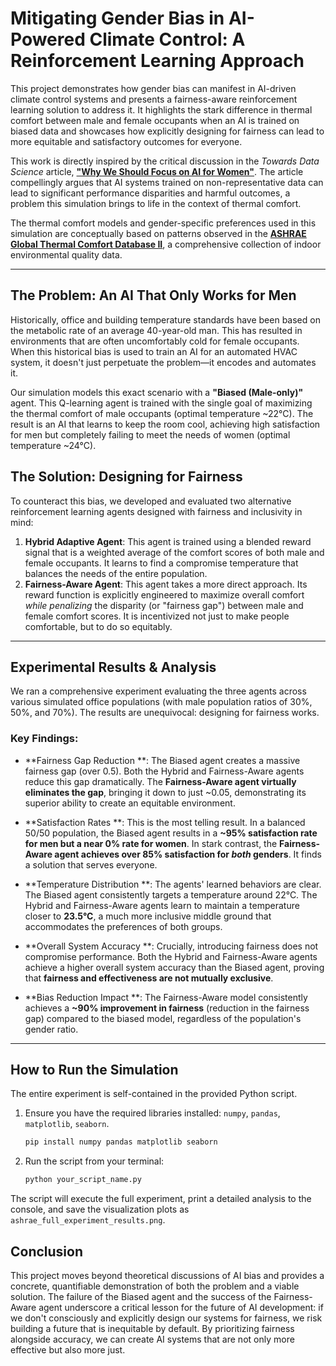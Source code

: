 # Mitigating Gender Bias in AI-Powered Climate Control: A Reinforcement Learning Approach

This project demonstrates how gender bias can manifest in AI-driven climate control systems and presents a fairness-aware reinforcement learning solution to address it. It highlights the stark difference in thermal comfort between male and female occupants when an AI is trained on biased data and showcases how explicitly designing for fairness can lead to more equitable and satisfactory outcomes for everyone.

This work is directly inspired by the critical discussion in the *Towards Data Science* article, **["Why We Should Focus on AI for Women"](https://towardsdatascience.com/why-we-should-focus-on-ai-for-women/)**. The article compellingly argues that AI systems trained on non-representative data can lead to significant performance disparities and harmful outcomes, a problem this simulation brings to life in the context of thermal comfort.

The thermal comfort models and gender-specific preferences used in this simulation are conceptually based on patterns observed in the **[ASHRAE Global Thermal Comfort Database II](https://www.kaggle.com/datasets/claytonmiller/ashrae-global-thermal-comfort-database-ii)**, a comprehensive collection of indoor environmental quality data.

---

## The Problem: An AI That Only Works for Men

Historically, office and building temperature standards have been based on the metabolic rate of an average 40-year-old man. This has resulted in environments that are often uncomfortably cold for female occupants. When this historical bias is used to train an AI for an automated HVAC system, it doesn't just perpetuate the problem—it encodes and automates it.

Our simulation models this exact scenario with a **"Biased (Male-only)"** agent. This Q-learning agent is trained with the single goal of maximizing the thermal comfort of male occupants (optimal temperature ~22°C). The result is an AI that learns to keep the room cool, achieving high satisfaction for men but completely failing to meet the needs of women (optimal temperature ~24°C).

## The Solution: Designing for Fairness

To counteract this bias, we developed and evaluated two alternative reinforcement learning agents designed with fairness and inclusivity in mind:

1.  **Hybrid Adaptive Agent**: This agent is trained using a blended reward signal that is a weighted average of the comfort scores of both male and female occupants. It learns to find a compromise temperature that balances the needs of the entire population.
2.  **Fairness-Aware Agent**: This agent takes a more direct approach. Its reward function is explicitly engineered to maximize overall comfort *while penalizing* the disparity (or "fairness gap") between male and female comfort scores. It is incentivized not just to make people comfortable, but to do so equitably.

---

## Experimental Results & Analysis

We ran a comprehensive experiment evaluating the three agents across various simulated office populations (with male population ratios of 30%, 50%, and 70%). The results are unequivocal: designing for fairness works.

### Key Findings:

* **Fairness Gap Reduction **: The Biased agent creates a massive fairness gap (over 0.5). Both the Hybrid and Fairness-Aware agents reduce this gap dramatically. The **Fairness-Aware agent virtually eliminates the gap**, bringing it down to just ~0.05, demonstrating its superior ability to create an equitable environment.

* **Satisfaction Rates **: This is the most telling result. In a balanced 50/50 population, the Biased agent results in a **~95% satisfaction rate for men but a near 0% rate for women**. In stark contrast, the **Fairness-Aware agent achieves over 85% satisfaction for *both* genders**. It finds a solution that serves everyone.

* **Temperature Distribution **: The agents' learned behaviors are clear. The Biased agent consistently targets a temperature around 22°C. The Hybrid and Fairness-Aware agents learn to maintain a temperature closer to **23.5°C**, a much more inclusive middle ground that accommodates the preferences of both groups.

* **Overall System Accuracy **: Crucially, introducing fairness does not compromise performance. Both the Hybrid and Fairness-Aware agents achieve a higher overall system accuracy than the Biased agent, proving that **fairness and effectiveness are not mutually exclusive**.

* **Bias Reduction Impact **: The Fairness-Aware model consistently achieves a **~90% improvement in fairness** (reduction in the fairness gap) compared to the biased model, regardless of the population's gender ratio.

---

## How to Run the Simulation

The entire experiment is self-contained in the provided Python script.

1.  Ensure you have the required libraries installed: `numpy`, `pandas`, `matplotlib`, `seaborn`.
    ```bash
    pip install numpy pandas matplotlib seaborn
    ```
2.  Run the script from your terminal:
    ```bash
    python your_script_name.py
    ```
The script will execute the full experiment, print a detailed analysis to the console, and save the visualization plots as `ashrae_full_experiment_results.png`.

## Conclusion

This project moves beyond theoretical discussions of AI bias and provides a concrete, quantifiable demonstration of both the problem and a viable solution. The failure of the Biased agent and the success of the Fairness-Aware agent underscore a critical lesson for the future of AI development: if we don't consciously and explicitly design our systems for fairness, we risk building a future that is inequitable by default. By prioritizing fairness alongside accuracy, we can create AI systems that are not only more effective but also more just.
